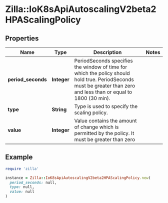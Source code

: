 # Zilla::IoK8sApiAutoscalingV2beta2HPAScalingPolicy

## Properties

| Name | Type | Description | Notes |
| ---- | ---- | ----------- | ----- |
| **period_seconds** | **Integer** | PeriodSeconds specifies the window of time for which the policy should hold true. PeriodSeconds must be greater than zero and less than or equal to 1800 (30 min). |  |
| **type** | **String** | Type is used to specify the scaling policy. |  |
| **value** | **Integer** | Value contains the amount of change which is permitted by the policy. It must be greater than zero |  |

## Example

```ruby
require 'zilla'

instance = Zilla::IoK8sApiAutoscalingV2beta2HPAScalingPolicy.new(
  period_seconds: null,
  type: null,
  value: null
)
```

